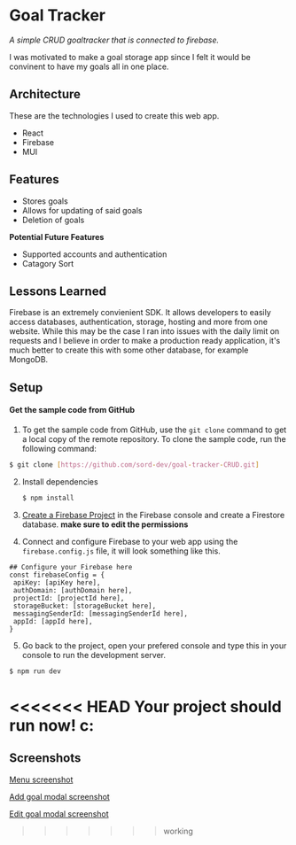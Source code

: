 # Goal Tracker

*A simple CRUD goaltracker that is connected to firebase.*

I was motivated to make a goal storage app since I felt it would be convinent to have my goals all in one place.

## Architecture
These are the technologies I used to create this web app.

 - React
 - Firebase
 - MUI

## Features

 - Stores goals
 - Allows for updating of said goals
 - Deletion of goals
 
**Potential Future Features**
 - Supported accounts and authentication
 - Catagory Sort

## Lessons Learned

Firebase is an extremely convienient SDK. It allows developers to easily access databases, authentication, storage, hosting and more from one website. While this may be the case I ran into issues with the daily limit on requests and I believe in order to make a production ready application, it's much better to create this with some other database, for example MongoDB.

## Setup

#### Get the sample code from GitHub

1.  To get the sample code from GitHub, use the  `git clone`  command to get a local copy of the remote repository. To clone the sample code, run the following command:
    
   ```bash
   $ git clone [https://github.com/sord-dev/goal-tracker-CRUD.git]
   ```
    
2. Install dependencies

   ```bash
   $ npm install 
   ```
    
3.  [Create a Firebase Project](https://console.firebase.google.com/)  in the Firebase console and create a Firestore database. **make sure to edit the permissions**
    
4.  Connect and configure Firebase to your web app using the `firebase.config.js` file, it will look something like this.

```
## Configure your Firebase here
const firebaseConfig = {
 apiKey: [apiKey here],
 authDomain: [authDomain here],
 projectId: [projectId here],
 storageBucket: [storageBucket here],
 messagingSenderId: [messagingSenderId here],
 appId: [appId here],
}
```

5. Go back to the project, open your prefered console and type this in your console to run the development server.
 ```bash
 $ npm run dev 
 ```

<<<<<<< HEAD
Your project should run now! c:
=======
## Screenshots

[Menu screenshot](/screenshots/Screenshot_1.jpg?raw=true "Menu")

[Add goal modal screenshot](/screenshots/Screenshot_2.jpg?raw=true "Add Goal Form")

[Edit goal modal screenshot](/screenshots/Screenshot_3.jpg?raw=true "Edit Goal Form")
>>>>>>> working
